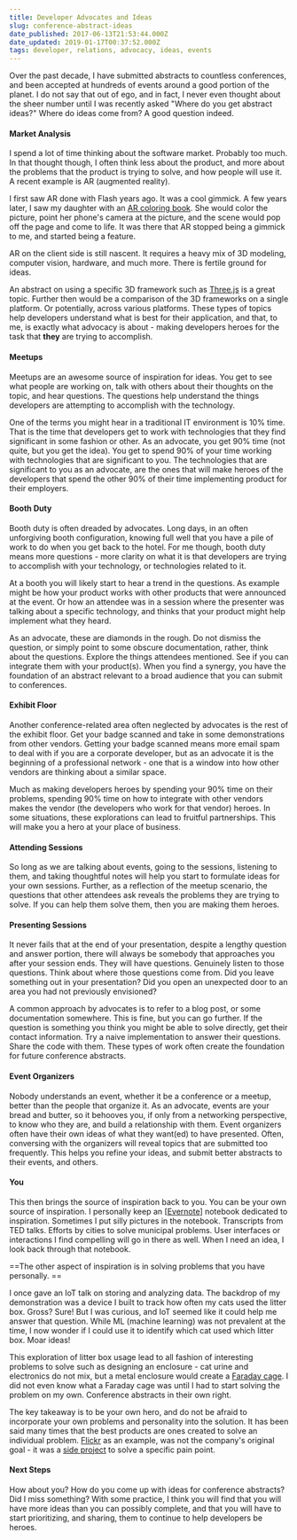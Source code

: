 ```yaml
---
title: Developer Advocates and Ideas
slug: conference-abstract-ideas
date_published: 2017-06-13T21:53:44.000Z
date_updated: 2019-01-17T00:37:52.000Z
tags: developer, relations, advocacy, ideas, events
---
```


Over the past decade, I have submitted abstracts to countless conferences, and been accepted at hundreds of events around a good portion of the planet. I do not say that out of ego, and in fact, I never even thought about the sheer number until I was recently asked "Where do you get abstract ideas?" Where do ideas come from? A good question indeed.

#### Market Analysis

I spend a lot of time thinking about the software market. Probably too much. In that thought though, I often think less about the product, and more about the problems that the product is trying to solve, and how people will use it. A recent example is AR (augmented reality).

I first saw AR done with Flash years ago. It was a cool gimmick. A few years later, I saw my daughter with an [AR coloring book](http://www.crayola.com/splash/products/ColorAlive). She would color the picture, point her phone's camera at the picture, and the scene would pop off the page and come to life. It was there that AR stopped being a gimmick to me, and started being a feature.

AR on the client side is still nascent. It requires a heavy mix of 3D modeling, computer vision, hardware, and much more. There is fertile ground for ideas.

An abstract on using a specific 3D framework such as [Three.js](https://threejs.org/) is a great topic. Further then would be a comparison of the 3D frameworks on a single platform. Or potentially, across various platforms. These types of topics help developers understand what is best for their application, and that, to me, is exactly what advocacy is about - making developers heroes for the task that **they** are trying to accomplish.

#### Meetups

Meetups are an awesome source of inspiration for ideas. You get to see what people are working on, talk with others about their thoughts on the topic, and hear questions. The questions help understand the things developers are attempting to accomplish with the technology.

One of the terms you might hear in a traditional IT environment is 10% time. That is the time that developers get to work with technologies that they find significant in some fashion or other. As an advocate, you get 90% time (not quite, but you get the idea). You get to spend 90% of your time working with technologies that are significant to you. The technologies that are significant to you as an advocate, are the ones that will make heroes of the developers that spend the other 90% of their time implementing product for their employers.

#### Booth Duty

Booth duty is often dreaded by advocates. Long days, in an often unforgiving booth configuration, knowing full well that you have a pile of work to do when you get back to the hotel. For me though, booth duty means more questions - more clarity on what it is that developers are trying to accomplish with your technology, or technologies related to it.

At a booth you will likely start to hear a trend in the questions. As example might be how your product works with other products that were announced at the event. Or how an attendee was in a session where the presenter was talking about a specific technology, and thinks that your product might help implement what they heard.

As an advocate, these are diamonds in the rough. Do not dismiss the question, or simply point to some obscure documentation, rather, think about the questions. Explore the things attendees mentioned. See if you can integrate them with your product(s). When you find a synergy, you have the foundation of an abstract relevant to a broad audience that you can submit to conferences.

#### Exhibit Floor

Another conference-related area often neglected by advocates is the rest of the exhibit floor. Get your badge scanned and take in some demonstrations from other vendors. Getting your badge scanned means more email spam to deal with if you are a corporate developer, but as an advocate it is the beginning of a professional network - one that is a window into how other vendors are thinking about a similar space.

Much as making developers heroes by spending your 90% time on their problems, spending 90% time on how to integrate with other vendors makes the vendor (the developers who work for that vendor) heroes. In some situations, these explorations can lead to fruitful partnerships. This will make you a hero at your place of business.

#### Attending Sessions

So long as we are talking about events, going to the sessions, listening to them, and taking thoughtful notes will help you start to formulate ideas for your own sessions. Further, as a reflection of the meetup scenario, the questions that other attendees ask reveals the problems they are trying to solve. If you can help them solve them, then you are making them heroes.

#### Presenting Sessions

It never fails that at the end of your presentation, despite a lengthy question and answer portion, there will always be somebody that approaches you after your session ends. They will have questions. Genuinely listen to those questions. Think about where those questions come from. Did you leave something out in your presentation? Did you open an unexpected door to an area you had not previously envisioned?

A common approach by advocates is to refer to a blog post, or some documentation somewhere. This is fine, but you can go further. If the question is something you think you might be able to solve directly, get their contact information. Try a naive implementation to answer their questions. Share the code with them. These types of work often create the foundation for future conference abstracts.

#### Event Organizers

Nobody understands an event, whether it be a conference or a meetup, better than the people that organize it. As an advocate, events are your bread and butter, so it behooves you, if only from a networking perspective, to know who they are, and build a relationship with them. Event organizers often have their own ideas of what they want(ed) to have presented. Often, conversing with the organizers will reveal topics that are submitted too frequently. This helps you refine your ideas, and submit better abstracts to their events, and others.

#### You

This then brings the source of inspiration back to you. You can be your own source of inspiration. I personally keep an [[Evernote](https://evernote.com/)] notebook dedicated to inspiration. Sometimes I put silly pictures in the notebook. Transcripts from TED talks. Efforts by cities to solve municipal problems. User interfaces or interactions I find compelling will go in there as well. When I need an idea, I look back through that notebook.

==The other aspect of inspiration is in solving problems that you have personally. ==

I once gave an IoT talk on storing and analyzing data. The backdrop of my demonstration was a device I built to track how often my cats used the litter box. Gross? Sure! But I was curious, and IoT seemed like it could help me answer that question. While ML (machine learning) was not prevalent at the time, I now wonder if I could use it to identify which cat used which litter box. Moar ideas!

This exploration of litter box usage lead to all fashion of interesting problems to solve such as designing an enclosure - cat urine and electronics do not mix, but a metal enclosure would create a [Faraday cage](https://en.wikipedia.org/wiki/Faraday_cage). I did not even know what a Faraday cage was until I had to start solving the problem on my own. Conference abstracts in their own right.

The key takeaway is to be your own hero, and do not be afraid to incorporate your own problems and personality into the solution. It has been said many times that the best products are ones created to solve an individual problem. [Flickr](https://www.flickr.com/) as an example, was not the company's original goal - it was a [side project](http://time.com/6855/flickr-turns-10-the-rise-fall-and-revival-of-a-photo-sharing-community/) to solve a specific pain point.

#### Next Steps

How about you? How do you come up with ideas for conference abstracts? Did I miss something? With some practice, I think you will find that you will have more ideas than you can possibly complete, and that you will have to start prioritizing, and sharing, them to continue to help developers be heroes.
